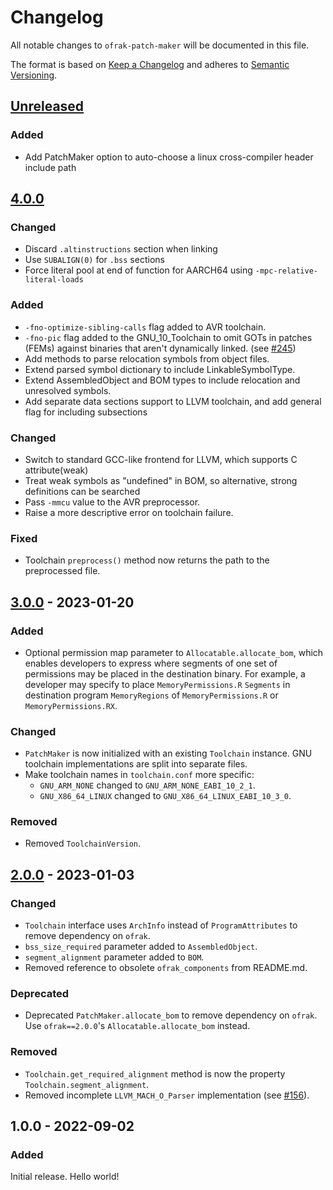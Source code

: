 # Changelog
All notable changes to `ofrak-patch-maker` will be documented in this file.

The format is based on [Keep a Changelog](https://keepachangelog.com/en/1.0.0/) and adheres to [Semantic Versioning](https://semver.org/spec/v2.0.0.html).

## [Unreleased](https://github.com/redballoonsecurity/ofrak/tree/master)

### Added
- Add PatchMaker option to auto-choose a linux cross-compiler header include path

## [4.0.0](https://github.com/redballoonsecurity/ofrak/compare/ofrak-patch-maker-v.3.0.0...ofrak-patch-maker-v.4.0.0)

### Changed
- Discard `.altinstructions` section when linking
- Use `SUBALIGN(0)` for `.bss` sections
- Force literal pool at end of function for AARCH64 using `-mpc-relative-literal-loads`

### Added
- `-fno-optimize-sibling-calls` flag added to AVR toolchain.
- `-fno-pic` flag added to the GNU_10_Toolchain to omit GOTs in patches (FEMs) against binaries that aren't dynamically linked. (see [#245](https://github.com/redballoonsecurity/ofrak/pull/245))
- Add methods to parse relocation symbols from object files.
- Extend parsed symbol dictionary to include LinkableSymbolType.
- Extend AssembledObject and BOM types to include relocation and unresolved symbols.
- Add separate data sections support to LLVM toolchain, and add general flag for including subsections

### Changed
- Switch to standard GCC-like frontend for LLVM, which supports C attribute(weak)
- Treat weak symbols as "undefined" in BOM, so alternative, strong definitions can be searched
- Pass `-mmcu` value to the AVR preprocessor.
- Raise a more descriptive error on toolchain failure.

### Fixed
- Toolchain `preprocess()` method now returns the path to the preprocessed file.

## [3.0.0](https://github.com/redballoonsecurity/ofrak/compare/ofrak-patch-maker-v.2.0.0...ofrak-patch-maker-v.3.0.0) - 2023-01-20
### Added
- Optional permission map parameter to `Allocatable.allocate_bom`, which enables developers to express where 
segments of one set of permissions may be placed in the destination binary. For example, a developer may specify
to place `MemoryPermissions.R` `Segments` in destination program `MemoryRegions` of `MemoryPermissions.R` 
or `MemoryPermissions.RX`.

### Changed
- `PatchMaker` is now initialized with an existing `Toolchain` instance. GNU toolchain implementations are split into separate files.
- Make toolchain names in `toolchain.conf` more specific:
  - `GNU_ARM_NONE` changed to `GNU_ARM_NONE_EABI_10_2_1`.
  - `GNU_X86_64_LINUX` changed to `GNU_X86_64_LINUX_EABI_10_3_0`.

### Removed
- Removed `ToolchainVersion`.

## [2.0.0](https://github.com/redballoonsecurity/ofrak/releases/tag/ofrak-patch-maker-v.2.0.0) - 2023-01-03
### Changed
- `Toolchain` interface uses `ArchInfo` instead of `ProgramAttributes` to remove dependency on `ofrak`.
- `bss_size_required` parameter added to `AssembledObject`.
- `segment_alignment` parameter added to `BOM`.
- Removed reference to obsolete `ofrak_components` from README.md.

### Deprecated
- Deprecated `PatchMaker.allocate_bom` to remove dependency on `ofrak`. Use `ofrak==2.0.0`'s `Allocatable.allocate_bom` instead.

### Removed
- `Toolchain.get_required_alignment` method is now the property `Toolchain.segment_alignment`.
- Removed incomplete `LLVM_MACH_O_Parser` implementation (see [#156](https://github.com/redballoonsecurity/ofrak/issues/156)).

## 1.0.0 - 2022-09-02
### Added
Initial release. Hello world!
